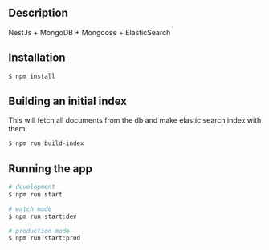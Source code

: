 
## Description
NestJs + MongoDB + Mongoose + ElasticSearch

## Installation

```bash
$ npm install
```

## Building an initial index
This will fetch all documents from the db and make elastic search index with them.
```bash
$ npm run build-index
```

## Running the app

```bash
# development
$ npm run start

# watch mode
$ npm run start:dev

# production mode
$ npm run start:prod
```

